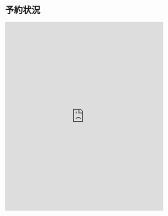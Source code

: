 <!DOCTYPE html>
<html lang="ja">
<head>
  <meta charset="UTF-8">
  <title>予約状況カレンダー</title>
  <style>
    body { font-family: sans-serif; margin: 2rem; }
    iframe { border: none; }
  </style>
</head>
<body>
  <h1>予約状況</h1>
  <!-- ここにスプレッドシートのiframe -->
  <iframe 
    src="https://docs.google.com/spreadsheets/d/e/2PACX-1vXXXXXXX/pubhtml?gid=0&single=true&widget=true&headers=false" 
    width="100%" 
    height="600">
  </iframe>
</body>
</html>
